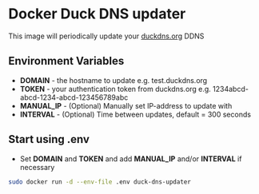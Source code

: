 # Docker Duck DNS updater
This image will periodically update your [duckdns.org](https://www.duckdns.org/) DDNS

## Environment Variables
 * **DOMAIN** - the hostname to update  e.g.  test.duckdns.org
 * **TOKEN** - your authentication token from duckdns.org e.g. 1234abcd-abcd-1234-abcd-123456789abc
 * **MANUAL_IP** - (Optional) Manually set IP-address to update with
 * **INTERVAL** - (Optional) Time between updates, default = 300 seconds

## Start using .env
* Set **DOMAIN** and **TOKEN** and add **MANUAL_IP** and/or **INTERVAL** if necessary

```sh 
sudo docker run -d --env-file .env duck-dns-updater
```
